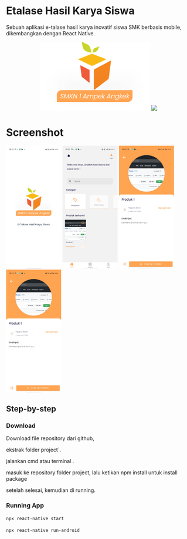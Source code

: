 # Etalase Hasil Karya Siswa

Sebuah aplikasi e-talase hasil karya inovatif siswa SMK berbasis mobile, dikembangkan dengan React Native.

<p align="center">
  <img src="src/images/logo2.png" width="300" />
  <img src="https://cdn4.iconfinder.com/data/icons/logos-3/600/React.js_logo-512.png" width="300" />
</p>

# Screenshot

<p align="left">
  <img src="src/images/1.jpg" width="150" />
  <img src="src/images/2.jpg" width="150" />
  <img src="src/images/3.jpg" width="150" />
  <img src="src/images/3.jpg" width="150" />
</p>

## Step-by-step

### Download

Download file repository dari github,

ekstrak folder project`.

jalankan cmd atau terminal .

masuk ke repository folder project, lalu ketikan npm install untuk install package

setelah selesai, kemudian di running.

### Running App

```
npx react-native start

npx react-native run-android

```
